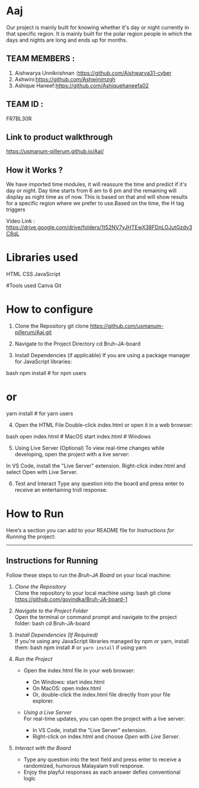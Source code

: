 # Aaj
Our project is mainly built for knowing whether it's day or night currently in that specific region. It is mainly built for the polar region people in which the days and nights are long and ends up for months.

## TEAM MEMBERS :
1. Aishwarya Unnikrishnan :https://github.com/Aishwarya31-cyber
2. Ashwini:https://github.com/Ashwinimzgh
3. Ashique Haneef:https://github.com/Ashiquehaneefa02

## TEAM ID :
FR7BL30R

## Link to product walkthrough
https://usmanum-pillerum.github.io/Aaj/

## How it Works ?
We have imported time modules, it will reassure the time and predict if it's day or night. Day time starts from 6 am to 6 pm and the remaining will display as night time as of now. This is based on that and will show results for a specific region where we prefer to use.Based on the time, the H tag triggers 

Video Link : https://drive.google.com/drive/folders/1t52NV7yJHTEwX38FDnLOJutGzdv3C8qL

# Libraries used
HTML
CSS 
JavaScript

#Tools used
Canva
Git

# How to configure
1. Clone the Repository
git clone https://github.com/usmanum-pillerum/Aaj.git

2. Navigate to the Project Directory
cd Bruh-JA-board

3. Install Dependencies (if applicable)
If you are using a package manager for JavaScript libraries:

bash
npm install      # for npm users
# or
yarn install     # for yarn users

4. Open the HTML File
Double-click index.html or open it in a web browser:

bash
open index.html  # MacOS
start index.html # Windows

5. Using Live Server (Optional)
To view real-time changes while developing, open the project with a live server:

In VS Code, install the "Live Server" extension.
Right-click index.html and select Open with Live Server.

6. Test and Interact
Type any question into the board and press enter to receive an entertaining troll response.

# How to Run
Here’s a section you can add to your README file for *Instructions for Running* the project:

---

## Instructions for Running

Follow these steps to run the *Bruh-JA Board* on your local machine:

1. *Clone the Repository*  
   Clone the repository to your local machine using:
   bash
   git clone https://github.com/govindka/Bruh-JA-board-1
   

2. *Navigate to the Project Folder*  
   Open the terminal or command prompt and navigate to the project folder:
   bash
   cd Bruh-JA-board
   

3. *Install Dependencies (If Required)*  
   If you're using any JavaScript libraries managed by npm or yarn, install them:
   bash
   npm install   # or `yarn install` if using yarn
   

4. *Run the Project*  
   - Open the index.html file in your web browser:
     - On Windows: start index.html
     - On MacOS: open index.html
     - Or, double-click the index.html file directly from your file explorer.
   
   - *Using a Live Server*  
     For real-time updates, you can open the project with a live server:
     - In VS Code, install the "Live Server" extension.
     - Right-click on index.html and choose *Open with Live Server*.

5. *Interact with the Board*  
   - Type any question into the text field and press enter to receive a randomized, humorous Malayalam troll response.
   - Enjoy the playful responses as each answer defies conventional logic
